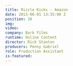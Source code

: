 ```yaml
---
title: Rizzle Kicks - Amazon
date: 2013-06-01 13:35:00 Z
position: 28
img: 
video: 
company: Bark Films
runtime: Online Content
director: Rick Stanton
producers: Penny Gabriel
role: Production Assistant
is-featured: 
---
```


